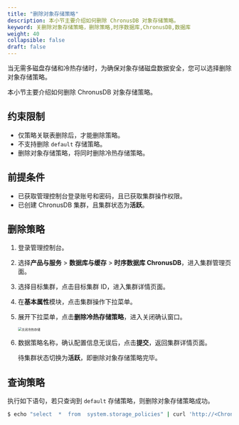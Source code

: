 ```yaml
---
title: "删除对象存储策略"
description: 本小节主要介绍如何删除 ChronusDB 对象存储策略。 
keyword: 关删除对象存储策略，删除策略,时序数据库,ChronusDB,数据库 
weight: 40
collapsible: false
draft: false
---
```



当无需多磁盘存储和冷热存储时，为确保对象存储磁盘数据安全，您可以选择删除对象存储策略。

本小节主要介绍如何删除 ChronusDB 对象存储策略。

## 约束限制

- 仅策略关联表删除后，才能删除策略。
- 不支持删除 `default` 存储策略。
- 删除对象存储策略，将同时删除冷热存储策略。

## 前提条件

- 已获取管理控制台登录账号和密码，且已获取集群操作权限。
- 已创建 ChronusDB 集群，且集群状态为**活跃**。

## 删除策略

1. 登录管理控制台。
2. 选择**产品与服务** > **数据库与缓存** > **时序数据库 ChronusDB**，进入集群管理页面。
3. 选择目标集群，点击目标集群 ID，进入集群详情页面。
4. 在**基本属性**模块，点击集群操作下拉菜单。
5. 展开下拉菜单，点击**删除冷热存储策略**，进入关闭确认窗口。

   <img src="../../../_images/off_bucket_policy.png" alt="关闭冷热存储" style="zoom:50%;" />

6. 数据策略名称，确认配置信息无误后，点击**提交**，返回集群详情页面。

   待集群状态切换为**活跃**，即删除对象存储策略完毕。

## 查询策略

执行如下语句，若只查询到 `default` 存储策略，则删除对象存储策略成功。

```bash
$ echo "select  *  from  system.storage_policies" | curl 'http://<ChronusDB 用户名>:<ChronusDB 密码>@<高可用 IP>:8123/' --data-binary @-
```
